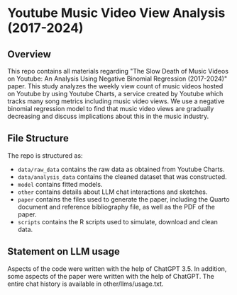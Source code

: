 # Youtube Music Video View Analysis (2017-2024)

## Overview

This repo contains all materials regarding "The Slow Death of Music Videos on Youtube: An Analysis Using Negative Binomial Regression (2017-2024)" paper. This study analyzes the weekly view count of music videos hosted on Youtube by using Youtube Charts, a service created by Youtube which tracks many song metrics including music video views. We use a negative binomial regression model to find that music video views are gradually decreasing and discuss implications about this in the music industry.

## File Structure

The repo is structured as:

-   `data/raw_data` contains the raw data as obtained from Youtube Charts.
-   `data/analysis_data` contains the cleaned dataset that was constructed.
-   `model` contains fitted models. 
-   `other` contains details about LLM chat interactions and sketches.
-   `paper` contains the files used to generate the paper, including the Quarto document and reference bibliography file, as well as the PDF of the paper. 
-   `scripts` contains the R scripts used to simulate, download and clean data.

## Statement on LLM usage

Aspects of the code were written with the help of ChatGPT 3.5. In addition, some aspects of the paper were written with the help of ChatGPT. The entire chat history is available in other/llms/usage.txt.